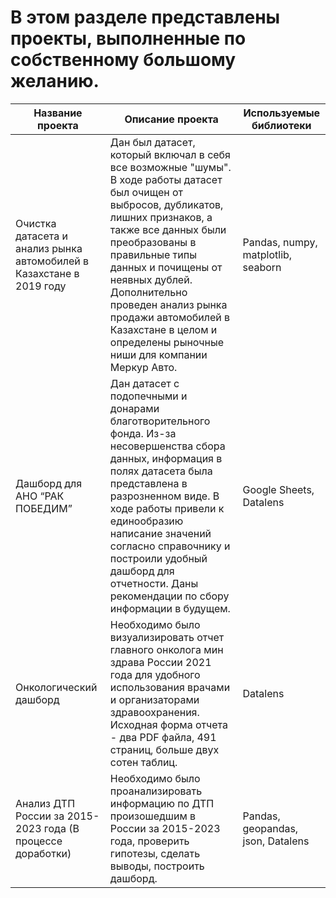 # В этом разделе представлены проекты, выполненные по собственному большому желанию.

| Название проекта    | Описание проекта    | Используемые библиотеки    |
|---------------------|---------------------|----------------------------|
| Очистка датасета и анализ рынка автомобилей в Казахстане в 2019 году | Дан был датасет, который включал в себя все возможные "шумы". В ходе работы датасет был очищен от выбросов, дубликатов, лишних признаков, а также все данных были преобразованы в правильные типы данных и почищены от неявных дублей. Дополнительно проведен анализ рынка продажи автомобилей в Казахстане в целом и определены рыночные ниши для компании Меркур Авто. | Pandas, numpy, matplotlib, seaborn |
| Дашборд для АНО “РАК ПОБЕДИМ” | Дан датасет с подопечными и донарами благотворительного фонда. Из-за несовершенства сбора данных, информация в полях датасета была представлена в разрозненном виде. В ходе работы привели к единообразию написание значений согласно справочнику и построили удобный дашборд для отчетности. Даны рекомендации по сбору информации в будущем. | Google Sheets, Datalens |
| Онкологический дашборд | Необходимо было визуализировать отчет главного онколога мин здрава России 2021 года для удобного использования врачами и организаторами здравоохранения. Исходная форма отчета - два PDF файла, 491 страниц, больше двух сотен таблиц. | Datalens |
| Анализ ДТП России за 2015-2023 года (В процессе доработки)| Необходимо было проанализировать информацию по ДТП произошедшим в России за 2015-2023 года, проверить гипотезы, сделать выводы, построить дашборд. | Pandas, geopandas, json, Datalens |
